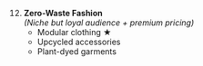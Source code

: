 12. **Zero-Waste Fashion**  
    *(Niche but loyal audience + premium pricing)*  
    - Modular clothing ★  
    - Upcycled accessories  
    - Plant-dyed garments